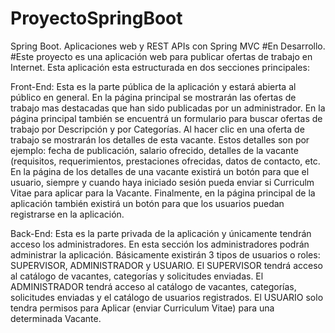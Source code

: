 # ProyectoSpringBoot
Spring Boot. Aplicaciones web y REST APIs con Spring MVC
#En Desarrollo.
#Este proyecto es una aplicación web para publicar ofertas de trabajo en Internet. Esta aplicación esta estructurada en dos secciones principales:

Front-End: Esta es la parte pública de la aplicación y estará abierta al público en general. En la página principal se mostrarán las ofertas de trabajo mas destacadas que han sido publicadas por un administrador. En la página principal también se encuentrá un formulario para buscar ofertas de trabajo por Descripción y por Categorías. Al hacer clic en una oferta de trabajo se mostrarán los detalles de esta vacante. Estos detalles son por ejemplo: fecha de publicación, salario ofrecido, detalles de la vacante (requisitos, requerimientos, prestaciones ofrecidas, datos de contacto, etc. En la página de los detalles de una vacante existirá un botón para que el usuario, siempre y cuando haya iniciado sesión pueda enviar si Curriculm Vitae para aplicar para la Vacante. Finalmente, en la página principal de la aplicación también existirá un botón para que los usuarios puedan registrarse en la aplicación.

Back-End: Esta es la parte privada de la aplicación y únicamente tendrán acceso los administradores. En esta sección los administradores podrán administrar la aplicación. Básicamente existirán 3 tipos de usuarios o roles: SUPERVISOR, ADMINISTRADOR y USUARIO. El SUPERVISOR tendrá acceso al catálogo de vacantes, categorías y solicitudes enviadas. El ADMINISTRADOR tendrá acceso al catálogo de vacantes, categorías, solicitudes enviadas y el catálogo de usuarios registrados. El USUARIO solo tendra permisos para Aplicar (enviar Curriculum Vitae) para una determinada Vacante.
